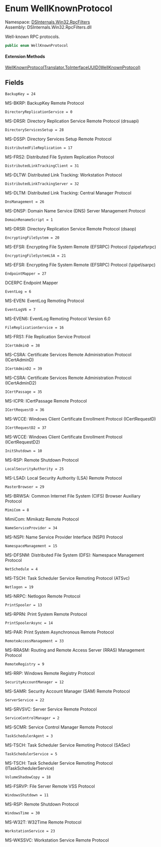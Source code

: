 # <a id="DSInternals_Win32_RpcFilters_WellKnownProtocol"></a> Enum WellKnownProtocol

Namespace: [DSInternals.Win32.RpcFilters](DSInternals.Win32.RpcFilters.md)  
Assembly: DSInternals.Win32.RpcFilters.dll  

Well-known RPC protocols.

```csharp
public enum WellKnownProtocol
```

#### Extension Methods

[WellKnownProtocolTranslator.ToInterfaceUUID\(WellKnownProtocol\)](DSInternals.Win32.RpcFilters.WellKnownProtocolTranslator.md\#DSInternals\_Win32\_RpcFilters\_WellKnownProtocolTranslator\_ToInterfaceUUID\_DSInternals\_Win32\_RpcFilters\_WellKnownProtocol\_)

## Fields

`BackupKey = 24` 

MS-BKRP: BackupKey Remote Protocol



`DirectoryReplicationService = 0` 

MS-DRSR: Directory Replication Service Remote Protocol (drsuapi)



`DirectoryServicesSetup = 28` 

MS-DSSP: Directory Services Setup Remote Protocol



`DistributedFileReplication = 17` 

MS-FRS2: Distributed File System Replication Protocol



`DistributedLinkTrackingClient = 31` 

MS-DLTW: Distributed Link Tracking: Workstation Protocol



`DistributedLinkTrackingServer = 32` 

MS-DLTM: Distributed Link Tracking: Central Manager Protocol



`DnsManagement = 26` 

MS-DNSP: Domain Name Service (DNS) Server Management Protocol



`DomainRenameScript = 1` 

MS-DRSR: Directory Replication Service Remote Protocol (dsaop)



`EncryptingFileSystem = 20` 

MS-EFSR: Encrypting File System Remote (EFSRPC) Protocol (\pipe\efsrpc)



`EncryptingFileSystemLSA = 21` 

MS-EFSR: Encrypting File System Remote (EFSRPC) Protocol (\pipe\lsarpc)



`EndpointMapper = 27` 

DCERPC Endpoint Mapper



`EventLog = 6` 

MS-EVEN: EventLog Remoting Protocol



`EventLogV6 = 7` 

MS-EVEN6: EventLog Remoting Protocol Version 6.0



`FileReplicationService = 16` 

MS-FRS1: File Replication Service Protocol



`ICertAdminD = 38` 

MS-CSRA: Certificate Services Remote Administration Protocol (ICertAdminD)



`ICertAdminD2 = 39` 

MS-CSRA: Certificate Services Remote Administration Protocol (ICertAdminD2)



`ICertPassage = 35` 

MS-ICPR: ICertPassage Remote Protocol



`ICertRequestD = 36` 

MS-WCCE: Windows Client Certificate Enrollment Protocol (ICertRequestD)



`ICertRequestD2 = 37` 

MS-WCCE: Windows Client Certificate Enrollment Protocol (ICertRequestD2)



`InitShutdown = 10` 

MS-RSP: Remote Shutdown Protocol



`LocalSecurityAuthority = 25` 

MS-LSAD: Local Security Authority (LSA) Remote Protocol



`MasterBrowser = 29` 

MS-BRWSA: Common Internet File System (CIFS) Browser Auxiliary Protocol



`MimiCom = 8` 

MimiCom: Mimikatz Remote Protocol



`NameServiceProvider = 34` 

MS-NSPI: Name Service Provider Interface (NSPI) Protocol



`NamespaceManagement = 15` 

MS-DFSNM: Distributed File System (DFS): Namespace Management Protocol



`NetSchedule = 4` 

MS-TSCH: Task Scheduler Service Remoting Protocol (ATSvc)



`Netlogon = 19` 

MS-NRPC: Netlogon Remote Protocol



`PrintSpooler = 13` 

MS-RPRN: Print System Remote Protocol



`PrintSpoolerAsync = 14` 

MS-PAR: Print System Asynchronous Remote Protocol



`RemoteAccessManagement = 33` 

MS-RRASM: Routing and Remote Access Server (RRAS) Management Protocol



`RemoteRegistry = 9` 

MS-RRP: Windows Remote Registry Protocol



`SecurityAccountManager = 12` 

MS-SAMR: Security Account Manager (SAM) Remote Protocol



`ServerService = 22` 

MS-SRVSVC: Server Service Remote Protocol



`ServiceControlManager = 2` 

MS-SCMR: Service Control Manager Remote Protocol



`TaskSchedulerAgent = 3` 

MS-TSCH: Task Scheduler Service Remoting Protocol (SASec)



`TaskSchedulerService = 5` 

MS-TSCH: Task Scheduler Service Remoting Protocol (ITaskSchedulerService)



`VolumeShadowCopy = 18` 

MS-FSRVP: File Server Remote VSS Protocol



`WindowsShutdown = 11` 

MS-RSP: Remote Shutdown Protocol



`WindowsTime = 30` 

MS-W32T: W32Time Remote Protocol



`WorkstationService = 23` 

MS-WKSSVC: Workstation Service Remote Protocol



